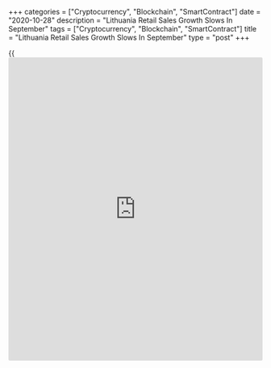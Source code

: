 +++
categories = ["Cryptocurrency", "Blockchain", "SmartContract"]
date = "2020-10-28"
description = "Lithuania Retail Sales Growth Slows In September"
tags = ["Cryptocurrency", "Blockchain", "SmartContract"]
title = "Lithuania Retail Sales Growth Slows In September"
type = "post"
+++

{{<iframe id="large-banner" src="https://www.bounty.group/#slide=2.0" width="100%" height="600" scrolling="no" style="border: 0px solid rgb(216, 221, 230); border-radius: 3px;">}}

Lithuania's retail sales rose for the fifth straight month in September,
but at a softer pace, figures from the statistical office showed on
Wednesday.

Retail sales, excluding VAT, increased a working-day adjusted 6.2
percent year-on-year in September, following a 7.3 percent rise in
August.

Sales of non-food stores increased 9.9 percent annually in September and
sales in specialized stores rose 8.6 percent.

Sales in non-specialized stores, and those of food, alcoholic beverages
and tobacco increased by 4.3 percent and 4.4 percent, respectively.

On a month-on-month basis, retail sales fell 0.4 percent in September.

For the January to September period, retail sales rose by a working-day
adjusted 1.8 percent from the same period of the previous year.

For comments and feedback [contact](https://www.playgroundfx.com/contact/): editorial@rtt[news](https://www.letsplayfx.com/blog/forex-news-website/).com

[Economic News][1]

 **What parts of the world are seeing the best (and worst) economic
performances lately? Click[here][2] to check out our [Econ Scorecard][2]
and find out! See up-to-the-moment [ranking](https://www.playgroundfx.com/blog/crypto-exchange-ranking/)s for the best and worst
performers in [GDP][2], [unemployment rate][3], [inflation][4] and much
more.**

   1. www.rtt[news](https://www.letsplayfx.com/blog/forex-news-website/).com/Content/EconomicNews.aspx
   2. www.rtt[news](https://www.letsplayfx.com/blog/forex-news-website/).com/economic-scorecard/world-rank/GDP/highest-performance.aspx
   3. www.rtt[news](https://www.letsplayfx.com/blog/forex-news-website/).com/economic-scorecard/world-rank/unemployment-rate/lowest-performance.aspx
   4. www.rtt[news](https://www.letsplayfx.com/blog/forex-news-website/).com/economic-scorecard/world-rank/CPI/highest-performance.aspx